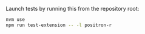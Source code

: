 Launch tests by running this from the repository root:

```sh
nvm use
npm run test-extension -- -l positron-r
```
